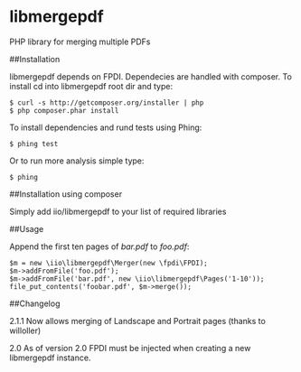 libmergepdf
===========

PHP library for merging multiple PDFs


##Installation

libmergepdf depends on FPDI. Dependecies are handled with composer.
To install cd into libmergepdf root dir and type:

    $ curl -s http://getcomposer.org/installer | php
    $ php composer.phar install


To install dependencies and rund tests using Phing:

    $ phing test

Or to run more analysis simple type:

    $ phing


##Installation using composer

Simply add iio/libmergepdf to your list of required libraries


##Usage

Append the first ten pages of *bar.pdf* to *foo.pdf*:

    $m = new \iio\libmergepdf\Merger(new \fpdi\FPDI);
    $m->addFromFile('foo.pdf');
    $m->addFromFile('bar.pdf', new \iio\libmergepdf\Pages('1-10'));
    file_put_contents('foobar.pdf', $m->merge());


##Changelog

2.1.1 Now allows merging of Landscape and Portrait pages (thanks to willoller)

2.0 As of version 2.0 FPDI must be injected when creating a new libmergepdf
instance.

